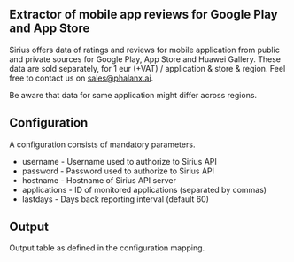 ## Extractor of mobile app reviews for Google Play and App Store

Sirius offers data of ratings and reviews for mobile application from public and private sources for Google Play, App Store and Huawei Gallery. These data are sold separately, for 1 eur (+VAT) / application & store & region. Feel free to contact us on <sales@phalanx.ai>.

Be aware that data for same application might differ across regions. 

## Configuration

A configuration consists of mandatory parameters.

* username - Username used to authorize to Sirius API
* password - Password used to authorize to Sirius API
* hostname - Hostname of Sirius API server
* applications - ID of monitored applications (separated by commas)
* lastdays - Days back reporting interval (default 60)

## Output

Output table as defined in the configuration mapping.